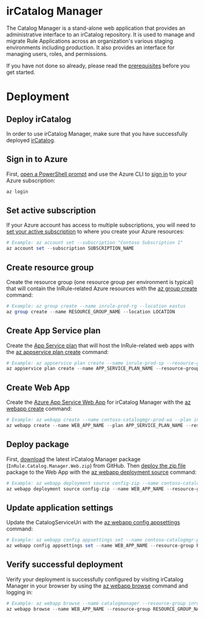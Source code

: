 irCatalog Manager
===
The Catalog Manager is a stand-alone web application that provides an administrative interface to an irCatalog repository.  It is used to manage and migrate Rule Applications across an organization's various staging environments including production. It also provides an interface for managing users, roles, and permissions.

If you have not done so already, please read the [prerequisites](../README.md#prerequisites) before you get started.

# Deployment

## Deploy irCatalog
In order to use irCatalog Manager, make sure that you have successfully deployed [irCatalog](./ircatalog.md).

## Sign in to Azure
First, [open a PowerShell prompt](https://docs.microsoft.com/en-us/powershell/scripting/setup/starting-windows-powershell) and use the Azure CLI to [sign in](https://docs.microsoft.com/en-us/cli/azure/authenticate-azure-cli) to your Azure subscription:
```powershell
az login
```

## Set active subscription
If your Azure account has access to multiple subscriptions, you will need to [set your active subscription](https://docs.microsoft.com/en-us/cli/azure/account#az-account-set) to where you create your Azure resources:
```powershell
# Example: az account set --subscription "Contoso Subscription 1"
az account set --subscription SUBSCRIPTION_NAME
```

## Create resource group
Create the resource group (one resource group per environment is typical) that will contain the InRule-related Azure resources with the [az group create](https://docs.microsoft.com/en-us/cli/azure/group#az-group-create) command:
```powershell
# Example: az group create --name inrule-prod-rg --location eastus
az group create --name RESOURCE_GROUP_NAME --location LOCATION
```

## Create App Service plan
Create the [App Service plan](https://docs.microsoft.com/en-us/azure/app-service/azure-web-sites-web-hosting-plans-in-depth-overview) that will host the InRule-related web apps with the [az appservice plan create](https://docs.microsoft.com/en-us/cli/azure/appservice/plan#az-appservice-plan-create) command:
```powershell
# Example: az appservice plan create --name inrule-prod-sp --resource-group inrule-prod-rg --location eastus
az appservice plan create --name APP_SERVICE_PLAN_NAME --resource-group RESOURCE_GROUP_NAME --location LOCATION
```

## Create Web App
Create the [Azure App Service Web App](https://docs.microsoft.com/en-us/azure/app-service/app-service-web-overview) for irCatalog Manager with the [az webapp create](https://docs.microsoft.com/en-us/cli/azure/webapp#az-webapp-create) command:
```powershell
# Example: az webapp create --name contoso-catalogmgr-prod-wa --plan inrule-prod-sp --resource-group inrule-prod-rg
az webapp create --name WEB_APP_NAME --plan APP_SERVICE_PLAN_NAME --resource-group RESOURCE_GROUP_NAME
```

## Deploy package
First, [download](https://github.com/InRule/AzureAppServices/releases/latest) the latest irCatalog Manager package (`InRule.Catalog.Manager.Web.zip`) from GitHub. Then [deploy the zip file](https://docs.microsoft.com/en-us/azure/app-service/app-service-deploy-zip) package to the Web App with the [az webapp deployment source](https://docs.microsoft.com/en-us/cli/azure/webapp/deployment/source#az-webapp-deployment-source-config-zip) command:
```powershell
# Example: az webapp deployment source config-zip --name contoso-catalogmgr-prod-wa --resource-group inrule-prod-rg --src InRule.Catalog.Manager.Web.zip
az webapp deployment source config-zip --name WEB_APP_NAME --resource-group RESOURCE_GROUP_NAME --src FILE_PATH
```

## Update application settings
Update the CatalogServiceUri with the [az webapp config appsettings](https://docs.microsoft.com/en-us/cli/azure/webapp/config/appsettings?view=azure-cli-latest) command:
```powershell
# Example: az webapp config appsettings set --name contoso-catalogmgr-prod-wa --resource-group inrule-prod-rg --setting InRule.Catalog.Uri=https://contoso-catalog-prod-wa.azurewebsites.net/service.svc
az webapp config appsettings set --name WEB_APP_NAME --resource-group RESOURCE_GROUP_NAME --setting InRule.Catalog.Uri=CATALOG_URI/service.svc
```

## Verify successful deployment
Verify your deployment is successfully configured by visiting irCatalog Manager in your browser by using the [az webapp browse](https://docs.microsoft.com/en-us/cli/azure/webapp?view=azure-cli-latest#az-webapp-browse) command and logging in:
```powershell
# Example: az webapp browse --name catalogmanager --resource-group inrule-prod-rg
az webapp browse --name WEB_APP_NAME --resource-group RESOURCE_GROUP_NAME
```


